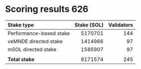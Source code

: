 # Scoring results 626

| Stake type              | Stake (SOL)    | Validators     |
|:------------------------|---------------:|---------------:|
| Performance-based stake | 5170701        | 144            |
| veMNDE directed stake   | 1414966        | 97             |
| mSOL directed stake     | 1585907        | 97             |
|                         |                |                |
| **Total stake**         | 8171574        | 245            |